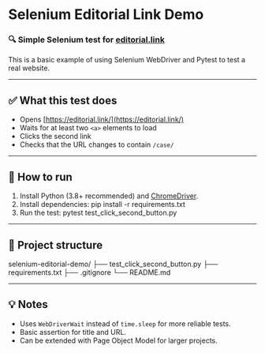 # Selenium Editorial Link Demo

### 🔍 Simple Selenium test for [editorial.link](https://editorial.link/)

This is a basic example of using Selenium WebDriver and Pytest to test a real website.

---

## ✅ What this test does

- Opens [https://editorial.link/](https://editorial.link/)
- Waits for at least two `<a>` elements to load
- Clicks the second link
- Checks that the URL changes to contain `/case/`

---

## 🚀 How to run

1. Install Python (3.8+ recommended) and [ChromeDriver](https://chromedriver.chromium.org/).
2. Install dependencies:
	pip install -r requirements.txt
3. Run the test:
	pytest test_click_second_button.py


---

## 📂 Project structure

selenium-editorial-demo/
├── test_click_second_button.py
├── requirements.txt
├── .gitignore
└── README.md


---

## 💡 Notes

- Uses `WebDriverWait` instead of `time.sleep` for more reliable tests.
- Basic assertion for title and URL.
- Can be extended with Page Object Model for larger projects.

